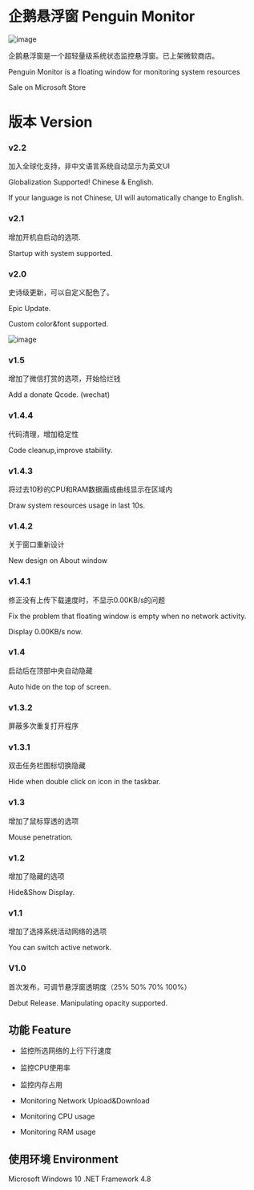 # 企鹅悬浮窗  Penguin Monitor
![image](https://github.com/kingsznhone/Penguin-Monitor/blob/master/MDinfo.jpg)

企鹅悬浮窗是一个超轻量级系统状态监控悬浮窗。已上架微软商店。

Penguin Monitor is a floating window for monitoring system resources 

Sale on Microsoft Store

# 版本 Version

### v2.2
加入全球化支持，非中文语言系统自动显示为英文UI

Globalization Supported! Chinese & English.

If your language is not Chinese, UI will automatically change to English.


### v2.1
增加开机自启动的选项.

Startup with system supported.

### v2.0
史诗级更新，可以自定义配色了。

Epic Update. 

Custom color&font supported.

![image](https://github.com/kingsznhone/Penguin-Monitor/blob/master/Mod.jpg)


### v1.5
增加了微信打赏的选项，开始恰烂钱

Add a donate Qcode. (wechat)

### v1.4.4
代码清理，增加稳定性

Code cleanup,improve stability.

### v1.4.3
将过去10秒的CPU和RAM数据画成曲线显示在区域内

Draw system resources usage in last 10s.

### v1.4.2
关于窗口重新设计

New design on About window

### v1.4.1
修正没有上传下载速度时，不显示0.00KB/s的问题

Fix the problem that floating window is empty when no network activity.

Display 0.00KB/s now.

### v1.4
启动后在顶部中央自动隐藏

Auto hide on the top of screen. 

### v1.3.2
屏蔽多次重复打开程序



### v1.3.1
双击任务栏图标切换隐藏

Hide when double click on icon in the taskbar.

### v1.3 
增加了鼠标穿透的选项

Mouse penetration.

### v1.2
增加了隐藏的选项

Hide&Show Display.

### v1.1
增加了选择系统活动网络的选项

You can switch active network.  

### V1.0
首次发布，可调节悬浮窗透明度（25% 50% 70% 100%）

Debut Release. Manipulating opacity supported.

## 功能 Feature
- 监控所选网络的上行下行速度
- 监控CPU使用率
- 监控内存占用

- Monitoring Network Upload&Download
- Monitoring CPU usage
- Monitoring RAM usage


## 使用环境 Environment
Microsoft Windows 10 
.NET Framework 4.8

